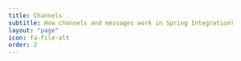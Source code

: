 ```yaml
---
title: Channels
subtitle: How channels and messages work in Spring Integration!
layout: "page"
icon: fa-file-alt
order: 2
---
```

